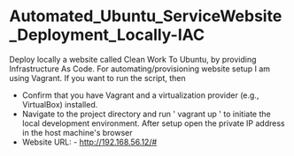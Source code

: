 # Automated_Ubuntu_ServiceWebsite_Deployment_Locally-IAC
Deploy locally a website called Clean Work To Ubuntu, by providing Infrastructure As Code. For automating/provisioning website setup I am using Vagrant.
If you want to run the script, then
 - Confirm that you have Vagrant and a virtualization provider (e.g., VirtualBox) installed.
 - Navigate to the project directory and run ' vagrant up ' to initiate the local development environment.
After setup open the private IP address in the host machine's browser
 - Website URL: - http://192.168.56.12/#
